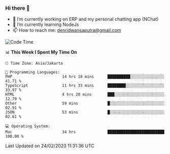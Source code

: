 ### Hi there 👋

- 🔭 I’m currently working on ERP and my personal chatting app (NChat)
- 🌱 I’m currently learning NodeJs
- 📫 How to reach me: denridwansaputra@gmail.com


<!--START_SECTION:waka-->
![Code Time](http://img.shields.io/badge/Code%20Time-2%2C682%20hrs%2053%20mins-blue)

📊 **This Week I Spent My Time On** 

```text
🕑︎ Time Zone: Asia/Jakarta

💬 Programming Languages: 
PHP                      14 hrs 10 mins      ██████████░░░░░░░░░░░░░░░   41.71 % 
TypeScript               11 hrs 33 mins      ████████░░░░░░░░░░░░░░░░░   33.97 % 
HTML                     4 hrs 20 mins       ███░░░░░░░░░░░░░░░░░░░░░░   12.79 % 
Other                    59 mins             █░░░░░░░░░░░░░░░░░░░░░░░░   02.91 % 
JSON                     53 mins             █░░░░░░░░░░░░░░░░░░░░░░░░   02.61 % 

💻 Operating System: 
Mac                      34 hrs              █████████████████████████   100.00 % 
```


 Last Updated on 24/02/2023 11:31:36 UTC
<!--END_SECTION:waka-->
